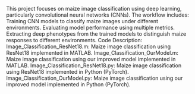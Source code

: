 This project focuses on maize image classification using deep learning, particularly convolutional neural networks (CNNs). The workflow includes: Training CNN models to classify maize images under different environments. Evaluating model performance using multiple metrics. Extracting deep phenotypes from the trained models to distinguish maize responses to different environments.
Code Description: Image_Classification_ResNet18.m: Maize image classification using ResNet18 implemented in MATLAB. Image_Classification_OurModel.m: Maize image classification using our improved model implemented in MATLAB. Image_Classification_ResNet18.py: Maize image classification using ResNet18 implemented in Python (PyTorch). Image_Classification_OurModel.py: Maize image classification using our improved model implemented in Python (PyTorch).
